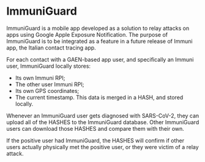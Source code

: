 ﻿# ImmuniGuard

ImmuniGuard is a mobile app developed as a solution to relay attacks on apps using Google Apple Exposure Notification.
The purpose of ImmuniGuard is to be integrated as a feature in a future release of Immuni app, the Italian contact tracing app.

For each contact with a GAEN-based app user, and specifically an Immuni user, ImmuniGuard locally stores:
* Its own Immuni RPI;
* The other user Immuni RPI;
* Its own GPS coordinates;
* The current timestamp.
This data is merged in a HASH, and stored locally.

Whenever an ImmuniGuard user gets diagnosed with SARS-CoV-2, they can upload all of the HASHES to the ImmuniGuard database.
Other ImmuniGuard users can download those HASHES and compare them with their own.

If the positive user had ImmuniGuard, the HASHES will confirm if other users actually physically met the positive user, or they were victim of a relay attack.
